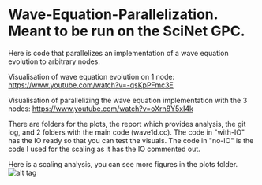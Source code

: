 # Wave-Equation-Parallelization. Meant to be run on the SciNet GPC.

Here is code that parallelizes an implementation of a wave equation evolution to arbitrary nodes. 

Visualisation of wave equation evolution on 1 node: https://www.youtube.com/watch?v=-qsKpPFmc3E

Visualisation of parallelizing the wave equation implementation with the 3 nodes: https://www.youtube.com/watch?v=oXrn8Y5xI4k

There are folders for the plots, the report which provides analysis, the git log, and 2 folders with the main code (wave1d.cc). The code in "with-IO" has the IO ready so that you can test the visuals. The code in "no-IO" is the code I used for the scaling as it has the IO commented out. 

Here is a scaling analysis, you can see more figures in the plots folder.
![alt tag](http://i.imgur.com/1FVDwz8.png)
